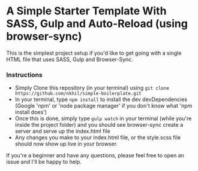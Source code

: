 # A Simple Starter Template With SASS, Gulp and Auto-Reload (using browser-sync)

This is the simplest project setup if you'd like to get going with a single HTML file that uses SASS, Gulp and Browser-Sync.

### Instructions

* Simply Clone this repository (in your terminal) using `git clone https://github.com/nkhil/simple-boilerplate.git`
* In your terminal, type `npm install` to install the dev devDependencies (Google 'npm' or 'node package manager' if you don't know what 'npm install does')
* Once this is done, simply type `gulp watch` in your terminal (while you're inside the project folder) and you should see browser-sync create a server and serve up the index.html file
* Any changes you make to your index.html file, or the style.scss file should now show up live in your browser.

If you're a beginner and have any questions, please feel free to open an issue and I'll be happy to help.
